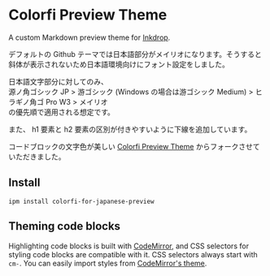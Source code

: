 # Colorfi Preview Theme

A custom Markdown preview theme for [Inkdrop](https://www.inkdrop.info/).

デフォルトの Github テーマでは日本語部分がメイリオになります。そうすると斜体が表示されないため日本語環境向けにフォント設定をしました。

日本語文字部分に対してのみ、  
源ノ角ゴシック JP > 游ゴシック (Windows の場合は游ゴシック Medium) >  ヒラギノ角ゴ Pro W3 > メイリオ  
の優先順で適用される想定です。

また、 h1 要素と h2 要素の区別が付きやすいように下線を追加しています。

コードブロックの文字色が美しい [Colorfi Preview Theme](https://github.com/laurenhamel/inkdrop-colorfi-preview-theme) からフォークさせていただきました。


## Install

```
ipm install colorfi-for-japanese-preview
```

## Theming code blocks

Highlighting code blocks is built with [CodeMirror](https://codemirror.net/demo/theme.html), and CSS selectors for styling code blocks are compatible with it.
CSS selectors always start with `cm-`.
You can easily import styles from [CodeMirror's theme](https://github.com/codemirror/CodeMirror/tree/master/theme).

